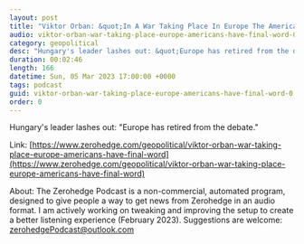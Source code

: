 ```yaml
---
layout: post
title: "Viktor Orban: &quot;In A War Taking Place In Europe The Americans Have The Final Word&quot;"
audio: viktor-orban-war-taking-place-europe-americans-have-final-word-0
category: geopolitical
desc: "Hungary's leader lashes out: &quot;Europe has retired from the debate.&quot;"
duration: 00:02:46
length: 166
datetime: Sun, 05 Mar 2023 17:00:00 +0000
tags: podcast
guid: viktor-orban-war-taking-place-europe-americans-have-final-word-0
order: 0
---
```

Hungary's leader lashes out: &quot;Europe has retired from the debate.&quot;

Link: [https://www.zerohedge.com/geopolitical/viktor-orban-war-taking-place-europe-americans-have-final-word](https://www.zerohedge.com/geopolitical/viktor-orban-war-taking-place-europe-americans-have-final-word)

About: The Zerohedge Podcast is a non-commercial, automated program, designed to give people a way to get news from Zerohedge in an audio format.  I am actively working on tweaking and improving the setup to create a better listening experience (February 2023).  Suggestions are welcome: [zerohedgePodcast@outlook.com](mailto:zerohedgePodcast@outlook.com)